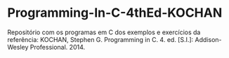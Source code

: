 # Programming-In-C-4thEd-KOCHAN
Repositório com os programas  em C dos exemplos e exercícios da referência: KOCHAN, Stephen G. Programming in C. 4. ed. [S.I.]: Addison-Wesley Professional. 2014.
